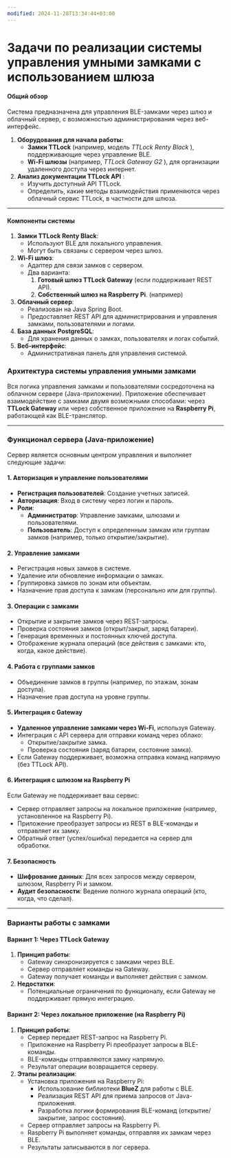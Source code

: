 ```yaml
---
modified: 2024-11-28T13:34:44+03:00
---
```


# Задачи по реализации системы управления умными замками с использованием шлюза
#### **Общий обзор**

Система предназначена для управления BLE-замками через шлюз и облачный сервер, с возможностью администрирования через веб-интерфейс.

1. **Оборудования для начала работы:**
    -  **Замки TTLock** (например, модель _TTLock Renty Black_ ), поддерживающие через управление BLE.
    - **Wi-Fi шлюзы** (например, _TTLock Gateway G2_ ), для организации удаленного доступа через интернет.
2. **Анализ документации TTLock API** :
    - Изучить доступный API TTLock.
    - Определить, какие методы взаимодействия применяются через облачный сервис TTLock, в частности для шлюза.

---
#### **Компоненты системы**

1. **Замки TTLock Renty Black**:
    - Используют BLE для локального управления.
    - Могут быть связаны с сервером через шлюз.
2. **Wi-Fi шлюз**:
    - Адаптер для связи замков с сервером.
    - Два варианта:
        1. **Готовый шлюз TTLock Gateway**  (если поддерживает REST API).
        2. **Собственный шлюз на Raspberry Pi**. (например)
3. **Облачный сервер**:
    - Реализован на Java Spring Boot.
    - Предоставляет REST API для администрирования и управления замками, пользователями и логами.
4. **База данных PostgreSQL**:
    - Для хранения данных о замках, пользователях и логах событий.
5. **Веб-интерфейс**:
    - Административная панель для управления системой.

### Архитектура системы управления умными замками

Вся логика управления замками и пользователями сосредоточена на облачном сервере (Java-приложении). Приложение обеспечивает взаимодействие с замками двумя возможными способами: через **TTLock Gateway** или через собственное приложение на **Raspberry Pi**, работающей как BLE-транслятор.

---
### Функционал сервера (Java-приложение)
Сервер является основным центром управления и выполняет следующие задачи:
#### 1. **Авторизация и управление пользователями**
- **Регистрация пользователей**: Создание учетных записей.
- **Авторизация**: Вход в систему через логин и пароль.
- **Роли**:
    - **Администратор**: Управление замками, шлюзами и пользователями.
    - **Пользователь**: Доступ к определенным замкам или группам замков (например, только открытие/закрытие).
#### 2. **Управление замками**
- Регистрация новых замков в системе.
- Удаление или обновление информации о замках.
- Группировка замков по зонам или объектам.
- Назначение прав доступа к замкам (персонально или для группы).
#### 3. **Операции с замками**
- Открытие и закрытие замков через REST-запросы.
- Проверка состояния замков (открыт/закрыт, заряд батареи).
- Генерация временных и постоянных ключей доступа.
- Отображение журнала операций (все действия с замками: кто, когда, какое действие).
#### 4. **Работа с группами замков**
- Объединение замков в группы (например, по этажам, зонам доступа).
- Назначение прав доступа на уровне группы.
#### 5. **Интеграция с Gateway**
- **Удаленное управление замками через Wi-Fi**, используя Gateway.
- Интеграция с API сервера для отправки команд через облако:
    - Открытие/закрытие замка.
    - Проверка состояния (заряд батареи, состояние замка).
- Если Gateway поддерживает, возможна отправка команд напрямую (без TTLock API).
#### 6. **Интеграция с шлюзом на Raspberry Pi**
Если Gateway не поддерживает ваш сервис:
- Сервер отправляет запросы на локальное приложение (например, установленное на Raspberry Pi).
- Приложение преобразует запросы из REST в BLE-команды и отправляет их замку.
- Обратный ответ (успех/ошибка) передается на сервер для обработки.
#### 7. **Безопасность**
- **Шифрование данных**: Для всех запросов между сервером, шлюзом, Raspberry Pi и замком.
- **Аудит безопасности**: Ведение полного журнала операций (кто, когда, что сделал).

---

### Варианты работы с замками
#### Вариант 1: **Через TTLock Gateway**
1. **Принцип работы**:
    - Gateway синхронизируется с замками через BLE.
    - Сервер отправляет команды на Gateway.
    - Gateway получает команды и выполняет действия с замком.
2. **Недостатки**:
    - Потенциальные ограничения по функционалу, если Gateway не поддерживает прямую интеграцию.

#### Вариант 2: **Через локальное приложение (на Raspberry Pi)**
1. **Принцип работы**:
    - Сервер передает REST-запрос на Raspberry Pi.
    - Приложение на Raspberry Pi преобразует запросы в BLE-команды.
    - BLE-команды отправляются замку напрямую.
    - Результат операции возвращается серверу.
2. **Этапы реализации**:
    - Установка приложения на Raspberry Pi:
        - Использование библиотеки **BlueZ** для работы с BLE.
        - Реализация REST API для приема запросов от Java-приложения.
        - Разработка логики формирования BLE-команд (открытие/закрытие, запрос состояния).
    - Сервер отправляет запросы на Raspberry Pi.
    - Raspberry Pi выполняет команды, отправляя их замкам через BLE.
    - Результаты записываются в лог сервера.